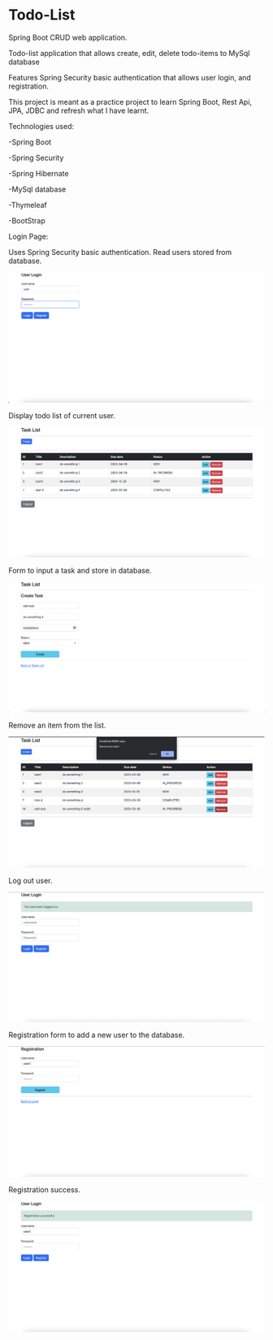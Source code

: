 # Todo-List
Spring Boot CRUD web application.

Todo-list application that allows create, edit, delete todo-items to MySql database

Features Spring Security basic authentication that allows user login, and registration.

This project is meant as a practice project to learn Spring Boot, Rest Api, JPA, JDBC and refresh what I have learnt.


Technologies used:

-Spring Boot

-Spring Security

-Spring Hibernate

-MySql database

-Thymeleaf

-BootStrap




Login Page:

Uses Spring Security basic authentication. Read users stored from database.


![](demo/Todo-demo-login.png)



Display todo list of current user.


![](demo/Todo-demo-list.png)


Form to input a task and store in database.



![](demo/Todo-demo-create.png)


Remove an item from the list.



![](demo/Todo-demo-delete.png)


Log out user.



![](demo/Todo-demo-logout.png)


Registration form to add a new user to the database.


![](demo/Todo-demo-registration.png)


Registration success.


![](demo/Todo-demo-registration-success.png)



